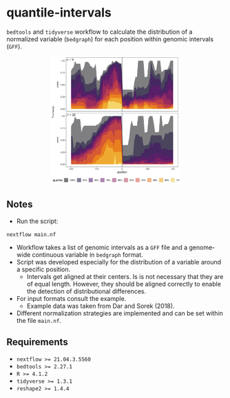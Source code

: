 # quantile-intervals

`bedtools` and `tidyverse` workflow to calculate the distribution of a normalized variable (`bedgraph`) for each position within genomic intervals (`GFF`).

<p align="center">
<img src="example_plot.png" width="300" height="300">
</p>

## Notes
* Run the script:

```
nextflow main.nf
```
* Workflow takes a list of genomic intervals as a `GFF` file and a genome-wide continuous variable in `bedgraph` format.
* Script was developed especially for the distribution of a variable around a specific position.
  + Intervals get aligned at their centers. Is is not necessary that they are of equal length. However, they should be aligned correctly to enable the detection of distributional differences.
* For input formats consult the example.
  + Example data was taken from Dar and Sorek (2018).
* Different normalization strategies are implemented and can be set within the file `main.nf`.

## Requirements
* `nextflow >= 21.04.3.5560`
* `bedtools >= 2.27.1`
* `R >= 4.1.2`
* `tidyverse >= 1.3.1`
* `reshape2 >= 1.4.4`

